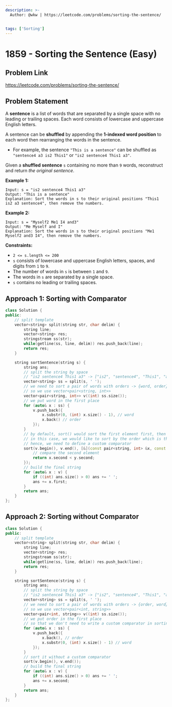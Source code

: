 ```yaml
---
description: >-
  Author: @wkw | https://leetcode.com/problems/sorting-the-sentence/


tags: ['Sorting']
---
```


# 1859 - Sorting the Sentence (Easy)

## Problem Link

https://leetcode.com/problems/sorting-the-sentence/

## Problem Statement

A **sentence** is a list of words that are separated by a single space with no leading or trailing spaces. Each word consists of lowercase and uppercase English letters.

A sentence can be **shuffled** by appending the **1-indexed word position** to each word then rearranging the words in the sentence.

- For example, the sentence `"This is a sentence"` can be shuffled as `"sentence4 a3 is2 This1"` or `"is2 sentence4 This1 a3"`.

Given a **shuffled sentence** `s` containing no more than `9` words, reconstruct and return _the original sentence_.

**Example 1:**

```
Input: s = "is2 sentence4 This1 a3"
Output: "This is a sentence"
Explanation: Sort the words in s to their original positions "This1 is2 a3 sentence4", then remove the numbers.
```

**Example 2:**

```
Input: s = "Myself2 Me1 I4 and3"
Output: "Me Myself and I"
Explanation: Sort the words in s to their original positions "Me1 Myself2 and3 I4", then remove the numbers.
```

**Constraints:**

- `2 <= s.length <= 200`
- `s` consists of lowercase and uppercase English letters, spaces, and digits from `1` to `9`.
- The number of words in `s` is between `1` and `9`.
- The words in `s` are separated by a single space.
- `s` contains no leading or trailing spaces.

## Approach 1: Sorting with Comparator

<SolutionAuthor name="@wkw"/>

```cpp
class Solution {
public:
    // split template
    vector<string> split(string str, char delim) {
        string line;
        vector<string> res;
        stringstream ss(str);
        while(getline(ss, line, delim)) res.push_back(line);
        return res;
    }

    string sortSentence(string s) {
        string ans;
        // split the string by space
        // "is2 sentence4 This1 a3" -> ["is2", "sentence4", "This1", "a3"]
        vector<string> ss = split(s, ' ');
        // we need to sort a pair of words with orders -> {word, order}
        // so we use vector<pair<string, int>>
        vector<pair<string, int>> v((int) ss.size());
        // we put word in the first place
        for (auto& x : ss) {
            v.push_back({
                x.substr(0, (int) x.size() - 1), // word
                x.back() // order
            });
        }
        // by default, sort() would sort the first element first, then sort the second one
        // in this case, we would like to sort by the order which is the second element
        // hence, we need to define a custom comparator
        sort(v.begin(), v.end(), [&](const pair<string, int> &x, const pair<string, int>& y) {
            // compare the second element
            return x.second < y.second;
        });
        // build the final string
        for (auto& x : v) {
            if ((int) ans.size() > 0) ans += ' ';
            ans += x.first;
        }
        return ans;
    }
};
```

## Approach 2: Sorting without Comparator

<SolutionAuthor name="@wkw"/>

```cpp
class Solution {
public:
    // split template
    vector<string> split(string str, char delim) {
        string line;
        vector<string> res;
        stringstream ss(str);
        while(getline(ss, line, delim)) res.push_back(line);
        return res;
    }

    string sortSentence(string s) {
        string ans;
        // split the string by space
        // "is2 sentence4 This1 a3" -> ["is2", "sentence4", "This1", "a3"]
        vector<string> ss = split(s, ' ');
        // we need to sort a pair of words with orders -> {order, word}
        // so we use vector<pair<int, string>>
        vector<pair<int, string>> v((int) ss.size());
        // we put order in the first place
        // so that we don't need to write a custom comparator in sorting
        for (auto& x : ss) {
            v.push_back({
                x.back(), // order
                x.substr(0, (int) x.size() - 1) // word
            });
        }
        // sort it without a custom comparator
        sort(v.begin(), v.end());
        // build the final string
        for (auto& x : v) {
            if ((int) ans.size() > 0) ans += ' ';
            ans += x.second;
        }
        return ans;
    }
};
```
